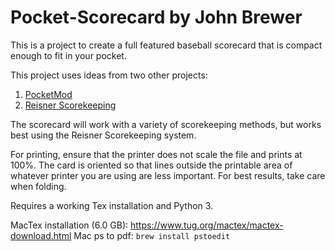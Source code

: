 # Pocket-Scorecard by John Brewer

This is a project to create a full featured baseball scorecard that is compact enough to fit in your pocket.

This project uses ideas from two other projects:

1. [PocketMod](https://pocketmod.com/howto)
2. [Reisner Scorekeeping](http://www.reisnerscorekeeping.com/how)

The scorecard will work with a variety of scorekeeping methods, but works best using the Reisner Scorekeeping system.

For printing, ensure that the printer does not scale the file and prints at 100%. The card is oriented so that lines outside the printable area of whatever printer you are using are less important. For best results, take care when folding.

Requires a working Tex installation and Python 3.

MacTex installation (6.0 GB): https://www.tug.org/mactex/mactex-download.html
Mac ps to pdf: `brew install pstoedit`

